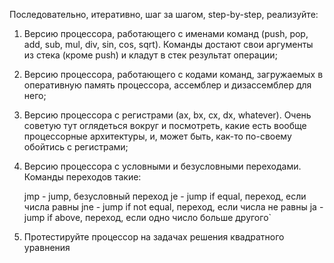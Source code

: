 Последовательно, итеративно, шаг за шагом, step-by-step, pеализуйте:

1. Версию процессора, работающего с именами команд (push, pop, add, sub, mul, div, sin, cos, sqrt). Команды достают свои аргументы из стека (кроме push) и кладут в стек результат операции;

2. Версию процессора, работающего с кодами команд, загружаемых в оперативную память процессора, ассемблер и дизассемблер для него;

3. Версию процессора с регистрами (ax, bx, cx, dx, whatever). Очень советую тут оглядеться вокруг и посмотреть, какие есть вообще процессорные архитектуры, и, может быть, как-то по-своему обойтись с регистрами;

4. Версию процессора с условными и безусловными переходами. Команды переходов такие:

   jmp - jump, безусловный переход
   je  - jump if equal, переход, если числа равны
   jne - jump if not equal, переход, если числа не равны
   ja  - jump if above, переход, если одно число больше другого`
   
5. Протестируйте процессор на задачах решения квадратного уравнения
   
